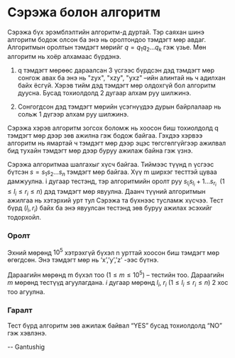Сэрэжа болон алгоритм
=====================
Сэрэжа бүх эрэмблэлтийн алгоритм-д дуртай. Тэр саяхан шинэ алгоритм бодож олсон
ба энэ нь оролтондоо тэмдэгт мөр авдаг. Алгоритмын оролтын тэмдэгт мөрийг
$q = q_1 q_2 ... q_k$ гэж үзье. Мөн алгоритм нь хоёр алхамаас бүрдэнэ.

1. q тэмдэгт мөрөөс дараалсан 3 үсгээс бүрдсэн дэд тэмдэгт мөр сонгож авах ба
   энэ нь "zyx", "xzy", "yxz" –ийн алинтай нь ч адилхан байх ёсгүй. Хэрэв тийм
   дэд тэмдэгт мөр олдохгүй бол алгоритм дуусна. Бусад тохиолдолд 2 дугаар алхам
   руу шилжинэ.

2. Сонгогдсон дэд тэмдэгт мөрийн үсэгнүүдээ дурын байрлалаар нь сольж 1 дүгээр
   алхам руу шилжинэ.

Сэрэжа хэрэв алгоритм зогсох боломж нь хоосон биш тохиолдолд q тэмдэгт мөр дээр
зөв ажилна гэж бодож байгаа. Гэхдээ хэрвээ алгоритм нь ямартай ч тэмдэгт мөр
дээр эцэс төгсгөлгүйгээр ажилвал бид тухайн тэмдэгт мөр дээр буруу ажилаж байна
гэж үзнэ.

Сэрэжа алгоритмаа шалгахыг хүсч байгаа. Тиймээс түүнд n үсгээс бүтсэн
$s = s_1 s_2 ... s_n$  тэмдэгт мөр байгаа. Хүү m ширхэг тесттэй цуваа дамжуулна. i
дугаар тестэнд, тэр алгоритмийн оролт руу $s_{l_i} s_{l_i} + 1... s_{r_i}$ 
($1 ≤ l_i ≤ r_i ≤ n$) дэд тэмдэгт мөр явуулна. Даанч түүний алгоритмын ажилгаа нь
хэтэрхий урт тул Сэрэжа та бүхнээс тусламж хүсчээ. Тест бүрд ($l_i$, $r_i$) байх
ба энэ явуулсан тестэнд зөв буруу ажилах эсэхийг тодорхойл.


### Оролт
Эхний мөрөнд $10^5$ хэтрэхгүй бүхэл n урттай хоосон биш тэмдэгт мөр өгөгдсөн. Энэ
тэмдэгт мөр нь ‘x’,’y’,’z’ -ээс бүтнэ.

Дараагийн мөрөнд m бүхэл тоо ($1 ≤ m ≤ 10^5$) – тестийн тоо. Дараагийн $m$ мөрөнд
тестүүд агуулагдана. $i$ дугаар мөрөнд $l_i$, $r_i$ ($1 ≤ l_i ≤ r_i ≤ n$) 2 хос
тоо агуулна.


### Гаралт
Тест бүрд алгоритм зөв ажилаж байвал “YES” бусад тохиолдолд “NO” гэж хэвлэнэ.

-- Gantushig
